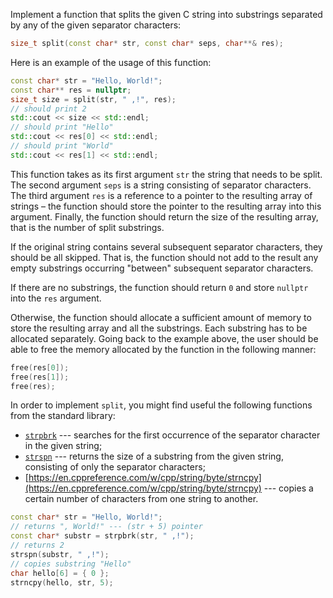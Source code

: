 Implement a function that splits the given C string 
into substrings separated by any of the given separator characters:

```c++
size_t split(const char* str, const char* seps, char**& res);
```

Here is an example of the usage of this function:

```c++
const char* str = "Hello, World!";
const char** res = nullptr;
size_t size = split(str, " ,!", res);
// should print 2
std::cout << size << std::endl;
// should print "Hello"
std::cout << res[0] << std::endl;
// should print "World"
std::cout << res[1] << std::endl;
```

This function takes as its first argument `str` the string that needs to be split.
The second argument `seps` is a string consisting of separator characters.
The third argument `res` is a reference to a pointer to the resulting array of strings –
the function should store the pointer to the resulting array into this argument.
Finally, the function should return the size of the resulting array, 
that is the number of split substrings.

If the original string contains several subsequent separator characters,
they should be all skipped. That is, the function should not
add to the result any empty substrings occurring "between" subsequent separator characters.

If there are no substrings, the function should return `0` 
and store `nullptr` into the `res` argument.

Otherwise, the function should allocate a sufficient amount of memory to store 
the resulting array and all the substrings. Each substring has to be allocated separately.
Going back to the example above, the user should be able to free the 
memory allocated by the function in the following manner:

```c++
free(res[0]);
free(res[1]);
free(res);
```

<div class="hint">

In order to implement `split`, you might find useful the following 
functions from the standard library:

- [`strpbrk`](https://en.cppreference.com/w/cpp/string/byte/strpbrk) --- 
      searches for the first occurrence of the separator character in the given string;
- [`strspn`](https://en.cppreference.com/w/cpp/string/byte/strspn) --- 
      returns the size of a substring from the given string, consisting of only the separator characters;
- [https://en.cppreference.com/w/cpp/string/byte/strncpy](https://en.cppreference.com/w/cpp/string/byte/strncpy) ---
      copies a certain number of characters from one string to another. 

```c++
const char* str = "Hello, World!";
// returns ", World!" --- (str + 5) pointer
const char* substr = strpbrk(str, " ,!");
// returns 2
strspn(substr, " ,!"); 
// copies substring "Hello"
char hello[6] = { 0 };
strncpy(hello, str, 5);
```

</div>




